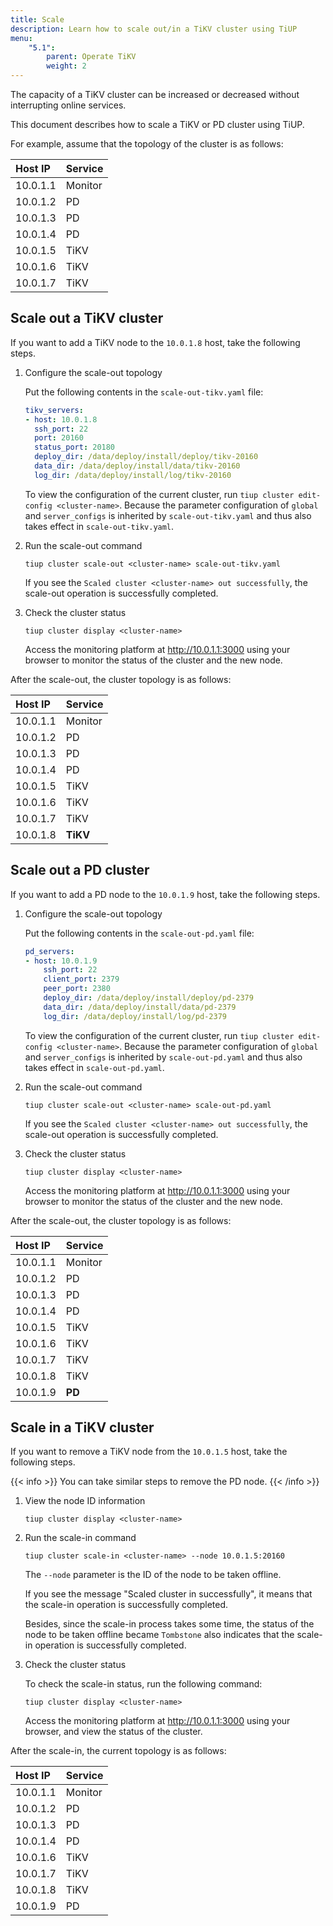```yaml
---
title: Scale
description: Learn how to scale out/in a TiKV cluster using TiUP
menu:
    "5.1":
        parent: Operate TiKV
        weight: 2
---
```


The capacity of a TiKV cluster can be increased or decreased without interrupting online services.

This document describes how to scale a TiKV or PD cluster using TiUP.

For example, assume that the topology of the cluster is as follows:

| Host IP  | Service |
|:-------- |:------- |
| 10.0.1.1 | Monitor |
| 10.0.1.2 | PD      |
| 10.0.1.3 | PD      |
| 10.0.1.4 | PD      |
| 10.0.1.5 | TiKV    |
| 10.0.1.6 | TiKV    |
| 10.0.1.7 | TiKV    |

## Scale out a TiKV cluster

If you want to add a TiKV node to the `10.0.1.8` host, take the following steps.

1. Configure the scale-out topology

    Put the following contents in the `scale-out-tikv.yaml` file:

    ```yaml
    tikv_servers:
    - host: 10.0.1.8
      ssh_port: 22
      port: 20160
      status_port: 20180
      deploy_dir: /data/deploy/install/deploy/tikv-20160
      data_dir: /data/deploy/install/data/tikv-20160
      log_dir: /data/deploy/install/log/tikv-20160
    ```

    To view the configuration of the current cluster, run `tiup cluster edit-config <cluster-name>`. Because the parameter configuration of `global` and `server_configs` is inherited by `scale-out-tikv.yaml` and thus also takes effect in `scale-out-tikv.yaml`.

2. Run the scale-out command

    ```shell
    tiup cluster scale-out <cluster-name> scale-out-tikv.yaml
    ```

    If you see the `Scaled cluster <cluster-name> out successfully`, the scale-out operation is successfully completed.

3. Check the cluster status

    ```shell
    tiup cluster display <cluster-name>
    ```

    Access the monitoring platform at <http://10.0.1.1:3000> using your browser to monitor the status of the cluster and the new node.

After the scale-out, the cluster topology is as follows:

| Host IP  | Service |
|:-------- |:------- |
| 10.0.1.1 | Monitor |
| 10.0.1.2 | PD      |
| 10.0.1.3 | PD      |
| 10.0.1.4 | PD      |
| 10.0.1.5 | TiKV    |
| 10.0.1.6 | TiKV    |
| 10.0.1.7 | TiKV    |
| 10.0.1.8 | **TiKV**|

## Scale out a PD cluster

If you want to add a PD node to the `10.0.1.9` host, take the following steps.

1. Configure the scale-out topology

    Put the following contents in the `scale-out-pd.yaml` file:

    ```yaml
    pd_servers:
    - host: 10.0.1.9
        ssh_port: 22
        client_port: 2379
        peer_port: 2380
        deploy_dir: /data/deploy/install/deploy/pd-2379
        data_dir: /data/deploy/install/data/pd-2379
        log_dir: /data/deploy/install/log/pd-2379
    ```

    To view the configuration of the current cluster, run `tiup cluster edit-config <cluster-name>`. Because the parameter configuration of `global` and `server_configs` is inherited by `scale-out-pd.yaml` and thus also takes effect in `scale-out-pd.yaml`.

2. Run the scale-out command

    ```shell
    tiup cluster scale-out <cluster-name> scale-out-pd.yaml
    ```

    If you see the `Scaled cluster <cluster-name> out successfully`, the scale-out operation is successfully completed.

3. Check the cluster status

    ```shell
    tiup cluster display <cluster-name>
    ```

    Access the monitoring platform at <http://10.0.1.1:3000> using your browser to monitor the status of the cluster and the new node.

After the scale-out, the cluster topology is as follows:

| Host IP  | Service |
|:-------- |:------- |
| 10.0.1.1 | Monitor |
| 10.0.1.2 | PD      |
| 10.0.1.3 | PD      |
| 10.0.1.4 | PD      |
| 10.0.1.5 | TiKV    |
| 10.0.1.6 | TiKV    |
| 10.0.1.7 | TiKV    |
| 10.0.1.8 | TiKV    |
| 10.0.1.9 | **PD**  |

## Scale in a TiKV cluster

If you want to remove a TiKV node from the `10.0.1.5` host, take the following steps.

{{< info >}}
You can take similar steps to remove the PD node.
{{< /info >}}

1. View the node ID information

    ```shell
    tiup cluster display <cluster-name>
    ```

2. Run the scale-in command

    ```shell
    tiup cluster scale-in <cluster-name> --node 10.0.1.5:20160
    ```

    The `--node` parameter is the ID of the node to be taken offline.

    If you see the message "Scaled cluster <cluster-name> in successfully", it means that the scale-in operation is successfully completed.
    
    Besides, since the scale-in process takes some time, the status of the node to be taken offline became `Tombstone` also indicates that the scale-in operation is successfully completed.

3. Check the cluster status

    To check the scale-in status, run the following command:

    ```shell
    tiup cluster display <cluster-name>
    ```

    Access the monitoring platform at <http://10.0.1.1:3000> using your browser, and view the status of the cluster.

After the scale-in, the current topology is as follows:

| Host IP  | Service |
|:-------- |:------- |
| 10.0.1.1 | Monitor |
| 10.0.1.2 | PD      |
| 10.0.1.3 | PD      |
| 10.0.1.4 | PD      |
| 10.0.1.6 | TiKV    |
| 10.0.1.7 | TiKV    |
| 10.0.1.8 | TiKV    |
| 10.0.1.9 | PD      |
